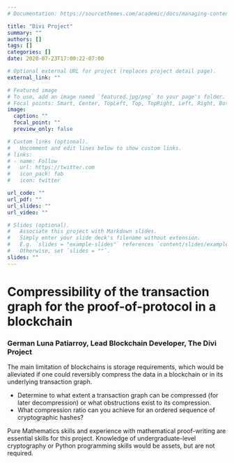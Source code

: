 ```yaml
---
# Documentation: https://sourcethemes.com/academic/docs/managing-content/

title: "Divi Project"
summary: ""
authors: []
tags: []
categories: []
date: 2020-07-23T17:00:22-07:00

# Optional external URL for project (replaces project detail page).
external_link: ""

# Featured image
# To use, add an image named `featured.jpg/png` to your page's folder.
# Focal points: Smart, Center, TopLeft, Top, TopRight, Left, Right, BottomLeft, Bottom, BottomRight.
image:
  caption: ""
  focal_point: ""
  preview_only: false

# Custom links (optional).
#   Uncomment and edit lines below to show custom links.
# links:
# - name: Follow
#   url: https://twitter.com
#   icon_pack: fab
#   icon: twitter

url_code: ""
url_pdf: ""
url_slides: ""
url_video: ""

# Slides (optional).
#   Associate this project with Markdown slides.
#   Simply enter your slide deck's filename without extension.
#   E.g. `slides = "example-slides"` references `content/slides/example-slides.md`.
#   Otherwise, set `slides = ""`.
slides: ""
---
```


# Compressibility of the transaction graph for the proof-of-protocol in a blockchain

### German Luna Patiarroy, Lead Blockchain Developer, The Divi Project

The main limitation of blockchains is storage requirements, which would be alleviated if one could reversibly compress the data in a blockchain or in its underlying transaction graph.
* Determine to what extent a transaction graph can be compressed (for later decompression) or what obstructions exist to its compression.
* What compression ratio can you achieve for an ordered sequence of cryptographic hashes?

Pure Mathematics skills and experience with mathematical proof-writing are essential skills for this project.  Knowledge of undergraduate-level cryptography or Python programming skills would be assets, but are not required.
